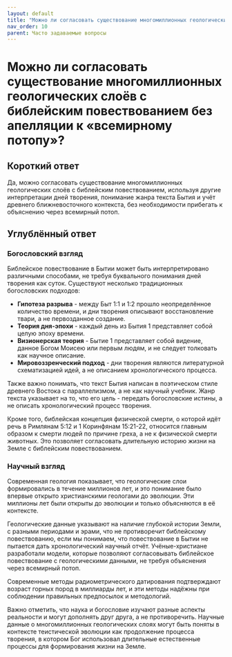 ```yaml
---
layout: default
title: "Можно ли согласовать существование многомиллионных геологических слоёв с библейским повествованием без апелляции к «всемирному потопу»?"
nav_order: 10
parent: Часто задаваемые вопросы
---
```


# Можно ли согласовать существование многомиллионных геологических слоёв с библейским повествованием без апелляции к «всемирному потопу»?

## Короткий ответ

Да, можно согласовать существование многомиллионных геологических слоёв с библейским повествованием, используя другие интерпретации дней творения, понимание жанра текста Бытия и учёт древнего ближневосточного контекста, без необходимости прибегать к объяснению через всемирный потоп.

## Углублённый ответ

### Богословский взгляд

Библейское повествование в Бытии может быть интерпретировано различными способами, не требуя буквального понимания дней творения как суток. Существуют несколько традиционных богословских подходов:

* **Гипотеза разрыва** - между Быт 1:1 и 1:2 прошло неопределённое количество времени, и дни творения описывают восстановление твари, а не первозданное создание.
* **Теория дня-эпохи** - каждый день из Бытия 1 представляет собой целую эпоху времени.
* **Визионерская теория** - Бытие 1 представляет собой видение, данное Богом Моисею или первым людям, и не следует толковать как научное описание.
* **Мировоззренческий подход** - дни творения являются литературной схематизацией идей, а не описанием хронологического процесса.

Также важно понимать, что текст Бытия написан в поэтическом стиле древнего Востока с параллелизмом, а не как научный учебник. Жанр текста указывает на то, что его цель - передать богословские истины, а не описать хронологический процесс творения.

Кроме того, библейская концепция физической смерти, о которой идёт речь в Римлянам 5:12 и 1 Коринфянам 15:21-22, относится главным образом к смерти людей по причине греха, а не к физической смерти животных. Это позволяет согласовать длительную историю жизни на Земле с библейским повествованием.

### Научный взгляд

Современная геология показывает, что геологические слои формировались в течение миллионов лет, и это понимание было впервые открыто христианскими геологами до эволюции. Эти миллионы лет были открыты до эволюции и только объясняются в её контексте.

Геологические данные указывают на наличие глубокой истории Земли, с разными периодами и эрами, что не противоречит библейскому повествованию, если мы понимаем, что повествование в Бытии не пытается дать хронологический научный отчёт. Учёные-христиане разработали модели, которые позволяют согласовывать библейское повествование с геологическими данными, не требуя объяснения через всемирный потоп.

Современные методы радиометрического датирования подтверждают возраст горных пород в миллиарды лет, и эти методы надёжны при соблюдении правильных предпосылок и методологий.

Важно отметить, что наука и богословие изучают разные аспекты реальности и могут дополнять друг друга, а не противоречить. Научные данные о многомиллионных геологических слоях могут быть поняты в контексте теистической эволюции как продолжение процесса творения, в котором Бог использовал длительные естественные процессы для формирования жизни на Земле.